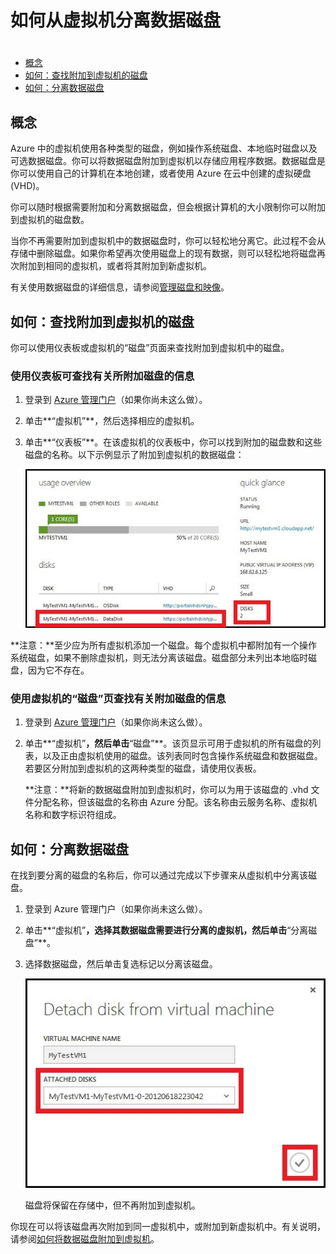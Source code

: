 <properties writer="kathydav" editor="tysonn" manager="jeffreyg" />

# 如何从虚拟机分离数据磁盘

# 

-   [概念][]
-   [如何：查找附加到虚拟机的磁盘][]
-   [如何：分离数据磁盘][]

## 概念

Azure 中的虚拟机使用各种类型的磁盘，例如操作系统磁盘、本地临时磁盘以及可选数据磁盘。你可以将数据磁盘附加到虚拟机以存储应用程序数据。数据磁盘是你可以使用自己的计算机在本地创建，或者使用 Azure 在云中创建的虚拟硬盘 (VHD)。

你可以随时根据需要附加和分离数据磁盘，但会根据计算机的大小限制你可以附加到虚拟机的磁盘数。

当你不再需要附加到虚拟机中的数据磁盘时，你可以轻松地分离它。此过程不会从存储中删除磁盘。如果你希望再次使用磁盘上的现有数据，则可以轻松地将磁盘再次附加到相同的虚拟机，或者将其附加到新虚拟机。

有关使用数据磁盘的详细信息，请参阅[管理磁盘和映像][]。

## 如何：查找附加到虚拟机的磁盘

你可以使用仪表板或虚拟机的“磁盘”页面来查找附加到虚拟机中的磁盘。

### 使用仪表板可查找有关所附加磁盘的信息

1.  登录到 [Azure 管理门户][]（如果你尚未这么做）。

2.  单击**“虚拟机”**，然后选择相应的虚拟机。

3.  单击**“仪表板”**。在该虚拟机的仪表板中，你可以找到附加的磁盘数和这些磁盘的名称。以下示例显示了附加到虚拟机的数据磁盘：

    ![查找数据磁盘][]

**注意：**至少应为所有虚拟机添加一个磁盘。每个虚拟机中都附加有一个操作系统磁盘，如果不删除虚拟机，则无法分离该磁盘。磁盘部分未列出本地临时磁盘，因为它不存在。

### 使用虚拟机的“磁盘”页查找有关附加磁盘的信息

1.  登录到 [Azure 管理门户][]（如果你尚未这么做）。

2.  单击**“虚拟机”**，然后单击**“磁盘”**。该页显示可用于虚拟机的所有磁盘的列表，以及正由虚拟机使用的磁盘。该列表同时包含操作系统磁盘和数据磁盘。若要区分附加到虚拟机的这两种类型的磁盘，请使用仪表板。

    **注意：**将新的数据磁盘附加到虚拟机时，你可以为用于该磁盘的 .vhd 文件分配名称，但该磁盘的名称由 Azure 分配。该名称由云服务名称、虚拟机名称和数字标识符组成。

## 如何：分离数据磁盘

在找到要分离的磁盘的名称后，你可以通过完成以下步骤来从虚拟机中分离该磁盘。

1.  登录到 Azure 管理门户（如果你尚未这么做）。

2.  单击**“虚拟机”**，选择其数据磁盘需要进行分离的虚拟机，然后单击**“分离磁盘”**。

3.  选择数据磁盘，然后单击复选标记以分离该磁盘。

    ![分离磁盘详细信息][]

    磁盘将保留在存储中，但不再附加到虚拟机。

你现在可以将该磁盘再次附加到同一虚拟机中，或附加到新虚拟机中。有关说明，请参阅[如何将数据磁盘附加到虚拟机][]。

  [概念]: #concepts
  [如何：查找附加到虚拟机的磁盘]: #finddisks
  [如何：分离数据磁盘]: #detachdisk
  [管理磁盘和映像]: http://msdn.microsoft.com/library/azure/jj672979.aspx
  [Azure 管理门户]: http://manage.windowsazure.cn
  [查找数据磁盘]: ./media/howto-detach-disk-windows-linux/FindDataDisks.png
  [分离磁盘详细信息]: ./media/howto-detach-disk-windows-linux/DetachDiskDetails.png
  [如何将数据磁盘附加到虚拟机]: /en-us/manage/windows/how-to-guides/attach-a-disk/
